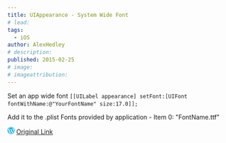 ```yaml
---
title: UIAppearance - System Wide Font
# lead:
tags:
  - iOS
author: AlexHedley
# description:
published: 2015-02-25
# image:
# imageattribution:
---
```


Set an app wide font `[[UILabel appearance] setFont:[UIFont fontWithName:@"YourFontName" size:17.0]];`

Add it to the .plist Fonts provided by application - Item 0: "FontName.ttf"

![Wordpress](../images/wordpress.png "Wordpress") [Original Link](https://alexhedley.wordpress.com/2015/02/25/uiappearance-system-wide-font/)
